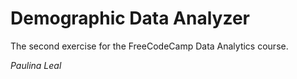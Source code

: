# Demographic Data Analyzer

The second exercise for the FreeCodeCamp Data Analytics course. 

_Paulina Leal_
